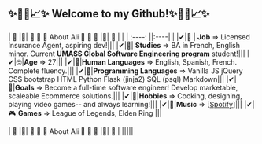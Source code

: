 ﻿
## ✨📌📍📈✨ Welcome to my Github!✨📌📍📈✨



<!-- 🎆About Me🎆
----------------->

|  🎀  |🎀| 🎀 🎀 🎀 About Ali 🎀 🎀 🎀 |🎀| 🎀  |
| |   :----: ||:----| |
|✔|🤑 | **Job**  => Licensed Insurance Agent, aspiring dev!|||
|✔|🧐| **Studies** => BA in French, English minor. Current **UMASS Global Software Engineering program** student!|||
|✔|🤓|**Age** => 27|||
|✔|👻|**Human Languages** => English, Spanish, French. Complete fluency.|||
|✔|👾|**Programming Languages** => Vanilla JS jQuery CSS bootstrap HTML Python Flask (jinja2) SQL (psql) Markdown|||
|✔|🥅|**Goals** => Become a full-time software engineer! Develop marketable, scaleable Ecommerce solutions.|||
|✔|🧩|**Hobbies** => Cooking, designing, playing video games-- and always learning!|||
|✔|🎵|**Music** => [[Spotify](https://open.spotify.com/user/woodenchimp?si=cc55d2e714184924)]|||
|✔|🎮|**Games** => League of Legends, Elden Ring   |||


<!--- 🤑 **Job** > Licensed Insurance Agent, aspiring dev!
- 🧐 **Studies** > BA in French, English minor. Current UMASS Global Software Engineering program student!
- 🤓 **Age** > 27
- 👻 **Human Languages** > English, Spanish, French. Complete fluency.
- 👾 **Programming Languages** > Vanilla JS jQuery CSS bootstrap HTML Python Flask (jinja2) SQL (psql) Markdown
- 🥅 **Goals** > Become a full-time software engineer! Develop marketable, scaleable Ecommerce solutions.
- 🧩 **Hobbies** > Cooking, designing, playing video games-- and always learning!
- 🎵 **Music** > [[Spotify](https://open.spotify.com/user/woodenchimp?si=cc55d2e714184924)]
- 🎮 **Games** > League of Legends, Elden Ring-->
|  🎀  |🎀| 🎀 🎀 🎀 About Ali 🎀 🎀 🎀 |🎀| 🎀  |
|||||